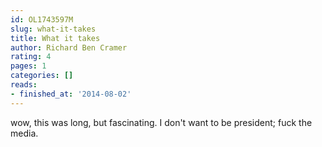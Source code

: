 ```yaml
---
id: OL1743597M
slug: what-it-takes
title: What it takes
author: Richard Ben Cramer
rating: 4
pages: 1
categories: []
reads:
- finished_at: '2014-08-02'
---
```

wow, this was long, but fascinating. I don't want to be president; fuck the media.
